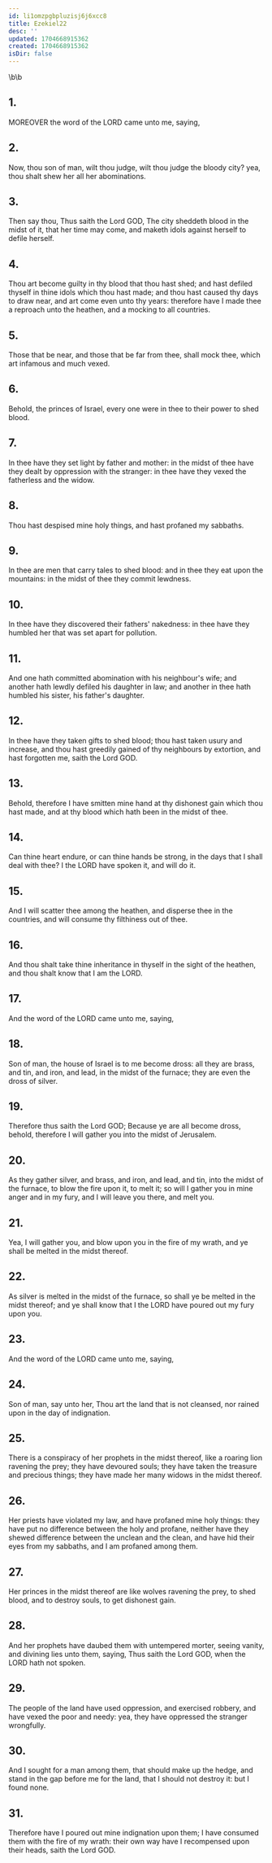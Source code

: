 ```yaml
---
id: li1omzpgbpluzisj6j6xcc8
title: Ezekiel22
desc: ''
updated: 1704668915362
created: 1704668915362
isDir: false
---
```

\b\b
## 1.
MOREOVER the word of the LORD came unto me, saying,
## 2.
Now, thou son of man, wilt thou judge, wilt thou judge the bloody city?  yea, thou shalt shew her all her abominations.
## 3.
Then say thou, Thus saith the Lord GOD, The city sheddeth blood in the midst of it, that her time may come, and maketh idols against herself to defile herself.
## 4.
Thou art become guilty in thy blood that thou hast shed; and hast defiled thyself in thine idols which thou hast made; and thou hast caused thy days to draw near, and art come even unto thy years: therefore have I made thee a reproach unto the heathen, and a mocking to all countries.
## 5.
Those that be near, and those that be far from thee, shall mock thee, which art infamous and much vexed.
## 6.
Behold, the princes of Israel, every one were in thee to their power to shed blood.
## 7.
In thee have they set light by father and mother: in the midst of thee have they dealt by oppression with the stranger: in thee have they vexed the fatherless and the widow.
## 8.
Thou hast despised mine holy things, and hast profaned my sabbaths.
## 9.
In thee are men that carry tales to shed blood: and in thee they eat upon the mountains: in the midst of thee they commit lewdness.
## 10.
In thee have they discovered their fathers' nakedness: in thee have they humbled her that was set apart for pollution.
## 11.
And one hath committed abomination with his neighbour's wife; and another hath lewdly defiled his daughter in law; and another in thee hath humbled his sister, his father's daughter.
## 12.
In thee have they taken gifts to shed blood; thou hast taken usury and increase, and thou hast greedily gained of thy neighbours by extortion, and hast forgotten me, saith the Lord GOD.
## 13.
Behold, therefore I have smitten mine hand at thy dishonest gain which thou hast made, and at thy blood which hath been in the midst of thee.
## 14.
Can thine heart endure, or can thine hands be strong, in the days that I shall deal with thee?  I the LORD have spoken it, and will do it.
## 15.
And I will scatter thee among the heathen, and disperse thee in the countries, and will consume thy filthiness out of thee.
## 16.
And thou shalt take thine inheritance in thyself in the sight of the heathen, and thou shalt know that I am the LORD.
## 17.
And the word of the LORD came unto me, saying,
## 18.
Son of man, the house of Israel is to me become dross: all they are brass, and tin, and iron, and lead, in the midst of the furnace; they are even the dross of silver.
## 19.
Therefore thus saith the Lord GOD; Because ye are all become dross, behold, therefore I will gather you into the midst of Jerusalem.
## 20.
As they gather silver, and brass, and iron, and lead, and tin, into the midst of the furnace, to blow the fire upon it, to melt it; so will I gather you in mine anger and in my fury, and I will leave you there, and melt you.
## 21.
Yea, I will gather you, and blow upon you in the fire of my wrath, and ye shall be melted in the midst thereof.
## 22.
As silver is melted in the midst of the furnace, so shall ye be melted in the midst thereof; and ye shall know that I the LORD have poured out my fury upon you.
## 23.
And the word of the LORD came unto me, saying,
## 24.
Son of man, say unto her, Thou art the land that is not cleansed, nor rained upon in the day of indignation.
## 25.
There is a conspiracy of her prophets in the midst thereof, like a roaring lion ravening the prey; they have devoured souls; they have taken the treasure and precious things; they have made her many widows in the midst thereof.
## 26.
Her priests have violated my law, and have profaned mine holy things: they have put no difference between the holy and profane, neither have they shewed difference between the unclean and the clean, and have hid their eyes from my sabbaths, and I am profaned among them.
## 27.
Her princes in the midst thereof are like wolves ravening the prey, to shed blood, and to destroy souls, to get dishonest gain.
## 28.
And her prophets have daubed them with untempered morter, seeing vanity, and divining lies unto them, saying, Thus saith the Lord GOD, when the LORD hath not spoken.
## 29.
The people of the land have used oppression, and exercised robbery, and have vexed the poor and needy: yea, they have oppressed the stranger wrongfully.
## 30.
And I sought for a man among them, that should make up the hedge, and stand in the gap before me for the land, that I should not destroy it: but I found none.
## 31.
Therefore have I poured out mine indignation upon them; I have consumed them with the fire of my wrath: their own way have I recompensed upon their heads, saith the Lord GOD.
